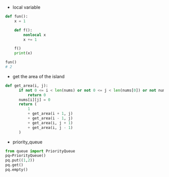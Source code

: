 - local variable
```python
def fun():
    x = 1

    def f():
        nonlocal x
        x += 1

    f()
    print(x)

fun()
# 2

```
- get the area of the island
```python 
def get_area(i, j):
      if not 0 <= i < len(nums) or not 0 <= j < len(nums[0]) or not nums[i][j]:
          return 0
      nums[i][j] = 0
      return (
          1
          + get_area(i + 1, j)
          + get_area(i - 1, j)
          + get_area(i, j + 1)
          + get_area(i, j - 1)
      )
```
- priority_queue
```python
from queue import PriorityQueue
pq=PriorityQueue()
pq.put((1,2))
pq.get()
pq.empty()
```